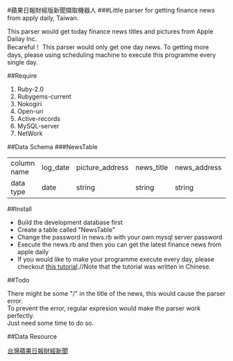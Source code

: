 #蘋果日報財經版新聞擷取機器人
###Little parser for getting finance news from apply daily, Taiwan.

This parser would get today finance news titles and pictures from Apple Dailay Inc.<br>
Becareful！ This parser would only get one day news. To getting more days, please using scheduling machine to execute this
programme every single day.

##Require

1. Ruby-2.0<br>
2. Rubygems-current<br>
3. Nokogiri<br>
4. Open-uri<br>
5. Active-records<br>
6. MySQL-server<br>
7. NetWork<br>

##Data Schema
###NewsTable

<table>
  <tr>
    <td>column name</td><td>log_date</td><td>picture_address</td><td>news_title</td><td>news_address</td><td>serial</td>
  </tr>
  <tr>
    <td>data type</td><td>date</td><td>string</td><td>string</td><td>string</td><td>integer</td>
  </tr>
</table>

##Install

* Build the development database first<br>
* Create a table called "NewsTable"<br>
* Change the password in news.rb with your own mysql server password<br>
* Execute the news.rb and then you can get the latest finance news from apple daily<br>
* If you would like to make your programme execute every day, please checkout [this tutorial](http://dylandychat.blogspot.tw/2013/09/ubuntu-1304-cron.html).//Note that the tutorial was written in Chinese.

##Todo

There might be some "/" in the title of the news, this would cause the parser error.<br>
To prevent the error, regular expresion would make the parser work perfectly.<br>
Just need some time to do so.

##Data Resource

[台灣蘋果日報財經新聞](http://www.appledaily.com.tw/appledaily/article/finance)
